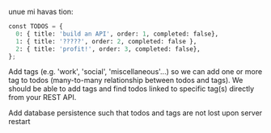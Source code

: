 unue mi havas tion: 

```python
const TODOS = {
  0: { title: 'build an API', order: 1, completed: false},
  1: { title: '?????', order: 2, completed: false },
  2: { title: 'profit!', order: 3, completed: false},
};

```

Add tags (e.g. 'work', 'social', 'miscellaneous'...) so we can add one or more tag to todos (many-to-many relationship between todos and tags). We should be able to add tags and find todos linked to specific tag(s) directly from your REST API.

Add database persistence such that todos and tags are not lost upon server restart